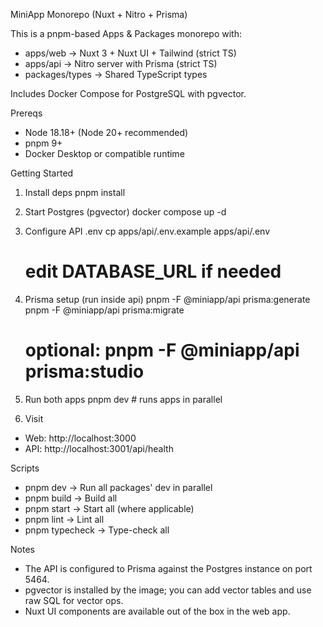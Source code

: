 MiniApp Monorepo (Nuxt + Nitro + Prisma)

This is a pnpm-based Apps & Packages monorepo with:
- apps/web → Nuxt 3 + Nuxt UI + Tailwind (strict TS)
- apps/api → Nitro server with Prisma (strict TS)
- packages/types → Shared TypeScript types

Includes Docker Compose for PostgreSQL with pgvector.

Prereqs
- Node 18.18+ (Node 20+ recommended)
- pnpm 9+
- Docker Desktop or compatible runtime

Getting Started
1) Install deps
   pnpm install

2) Start Postgres (pgvector)
   docker compose up -d

3) Configure API .env
   cp apps/api/.env.example apps/api/.env
   # edit DATABASE_URL if needed

4) Prisma setup (run inside api)
   pnpm -F @miniapp/api prisma:generate
   pnpm -F @miniapp/api prisma:migrate
   # optional: pnpm -F @miniapp/api prisma:studio

5) Run both apps
   pnpm dev    # runs apps in parallel

6) Visit
- Web: http://localhost:3000
- API: http://localhost:3001/api/health

Scripts
- pnpm dev          → Run all packages' dev in parallel
- pnpm build        → Build all
- pnpm start        → Start all (where applicable)
- pnpm lint         → Lint all
- pnpm typecheck    → Type-check all

Notes
- The API is configured to Prisma against the Postgres instance on port 5464.
- pgvector is installed by the image; you can add vector tables and use raw SQL for vector ops.
- Nuxt UI components are available out of the box in the web app.

